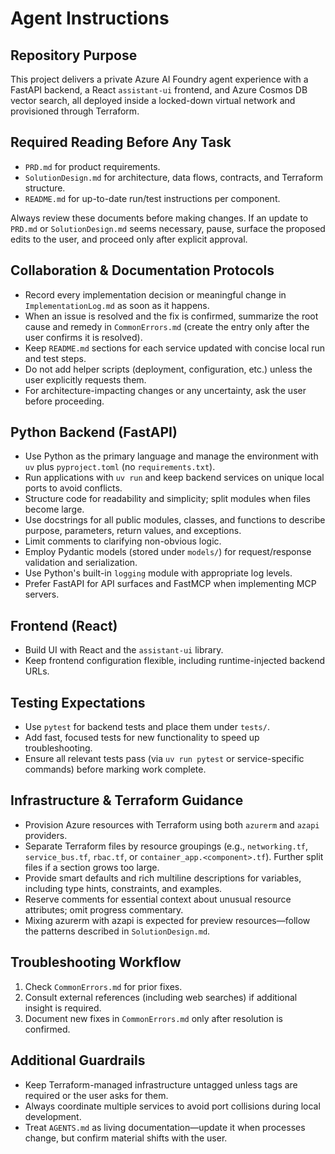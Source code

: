 # Agent Instructions

## Repository Purpose
This project delivers a private Azure AI Foundry agent experience with a FastAPI backend, a React `assistant-ui` frontend, and Azure Cosmos DB vector search, all deployed inside a locked-down virtual network and provisioned through Terraform.

## Required Reading Before Any Task
- `PRD.md` for product requirements.
- `SolutionDesign.md` for architecture, data flows, contracts, and Terraform structure.
- `README.md` for up-to-date run/test instructions per component.

Always review these documents before making changes. If an update to `PRD.md` or `SolutionDesign.md` seems necessary, pause, surface the proposed edits to the user, and proceed only after explicit approval.

## Collaboration & Documentation Protocols
- Record every implementation decision or meaningful change in `ImplementationLog.md` as soon as it happens.
- When an issue is resolved and the fix is confirmed, summarize the root cause and remedy in `CommonErrors.md` (create the entry only after the user confirms it is resolved).
- Keep `README.md` sections for each service updated with concise local run and test steps.
- Do not add helper scripts (deployment, configuration, etc.) unless the user explicitly requests them.
- For architecture-impacting changes or any uncertainty, ask the user before proceeding.

## Python Backend (FastAPI)
- Use Python as the primary language and manage the environment with `uv` plus `pyproject.toml` (no `requirements.txt`).
- Run applications with `uv run` and keep backend services on unique local ports to avoid conflicts.
- Structure code for readability and simplicity; split modules when files become large.
- Use docstrings for all public modules, classes, and functions to describe purpose, parameters, return values, and exceptions.
- Limit comments to clarifying non-obvious logic.
- Employ Pydantic models (stored under `models/`) for request/response validation and serialization.
- Use Python's built-in `logging` module with appropriate log levels.
- Prefer FastAPI for API surfaces and FastMCP when implementing MCP servers.

## Frontend (React)
- Build UI with React and the `assistant-ui` library.
- Keep frontend configuration flexible, including runtime-injected backend URLs.

## Testing Expectations
- Use `pytest` for backend tests and place them under `tests/`.
- Add fast, focused tests for new functionality to speed up troubleshooting.
- Ensure all relevant tests pass (via `uv run pytest` or service-specific commands) before marking work complete.

## Infrastructure & Terraform Guidance
- Provision Azure resources with Terraform using both `azurerm` and `azapi` providers.
- Separate Terraform files by resource groupings (e.g., `networking.tf`, `service_bus.tf`, `rbac.tf`, or `container_app.<component>.tf`). Further split files if a section grows too large.
- Provide smart defaults and rich multiline descriptions for variables, including type hints, constraints, and examples.
- Reserve comments for essential context about unusual resource attributes; omit progress commentary.
- Mixing azurerm with azapi is expected for preview resources—follow the patterns described in `SolutionDesign.md`.

## Troubleshooting Workflow
1. Check `CommonErrors.md` for prior fixes.
2. Consult external references (including web searches) if additional insight is required.
3. Document new fixes in `CommonErrors.md` only after resolution is confirmed.

## Additional Guardrails
- Keep Terraform-managed infrastructure untagged unless tags are required or the user asks for them.
- Always coordinate multiple services to avoid port collisions during local development.
- Treat `AGENTS.md` as living documentation—update it when processes change, but confirm material shifts with the user.
